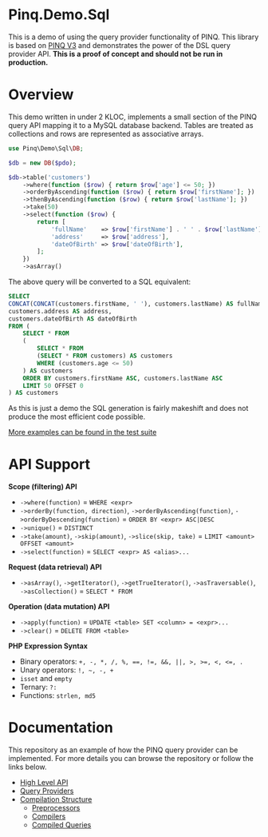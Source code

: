Pinq.Demo.Sql
=============

This is a demo of using the query provider functionality of PINQ.
This library is based on [PINQ V3](https://github.com/TimeToogo/Pinq)
and demonstrates the power of the DSL query provider API.
**This is a proof of concept and should not be run in production.**

Overview
========

This demo written in under 2 KLOC, implements a small section of the PINQ query API mapping
it to a MySQL database backend. Tables are treated as collections and rows are represented
as associative arrays.

```php
use Pinq\Demo\Sql\DB;

$db = new DB($pdo);

$db->table('customers')
    ->where(function ($row) { return $row['age'] <= 50; })
    ->orderByAscending(function ($row) { return $row['firstName']; })
    ->thenByAscending(function ($row) { return $row['lastName']; })
    ->take(50)
    ->select(function ($row) {
        return [
            'fullName'    => $row['firstName'] . ' ' . $row['lastName'],
            'address'     => $row['address'],
            'dateOfBirth' => $row['dateOfBirth'],
        ];
    })
    ->asArray()
```

The above query will be converted to a SQL equivalent:

```sql
SELECT
CONCAT(CONCAT(customers.firstName, ' '), customers.lastName) AS fullName,
customers.address AS address,
customers.dateOfBirth AS dateOfBirth
FROM (
    SELECT * FROM
    (
        SELECT * FROM
        (SELECT * FROM customers) AS customers
        WHERE (customers.age <= 50)
    ) AS customers
    ORDER BY customers.firstName ASC, customers.lastName ASC
    LIMIT 50 OFFSET 0
) AS customers
```

As this is just a demo the SQL generation is fairly makeshift and does
not produce the most efficient code possible.

[More examples can be found in the test suite](Tests/Integration)

API Support
===========

**Scope (filtering) API**

 - `->where(function)` = `WHERE <expr>`
 - `->orderBy(function, direction)`, `->orderByAscending(function)`, `->orderByDescending(function)` = `ORDER BY <expr> ASC|DESC`
 - `->unique()` = `DISTINCT`
 - `->take(amount)`, `->skip(amount)`, `->slice(skip, take)` = `LIMIT <amount> OFFSET <amount>`
 - `->select(function)` = `SELECT <expr> AS <alias>...`

**Request (data retrieval) API**

 - `->asArray()`, `->getIterator()`, `->getTrueIterator()`, `->asTraversable()`, `->asCollection()` = `SELECT * FROM`

**Operation (data mutation) API**

 - `->apply(function)` = `UPDATE <table> SET <column> = <expr>...`
 - `->clear()` = `DELETE FROM <table>`

**PHP Expression Syntax**

 - Binary operators: `+, -, *, /, %, ==, !=, &&, ||, >, >=, <, <=, .`
 - Unary operators: `!, ~, -, +`
 - `isset` and `empty`
 - Ternary: `?:`
 - Functions: `strlen, md5`

Documentation
=============

This repository as an example of how the PINQ query provider can be implemented.
For more details you can browse the repository or follow the links below.

 - [High Level API](Source/)
 - [Query Providers](Source/Providers/)
 - [Compilation Structure](Source/Compilation/)
    - [Preprocessors](Source/Compilation/Preprocessors/)
    - [Compilers](Source/Compilation/Compilers/)
    - [Compiled Queries](Source/Compilation/Compiled/)
